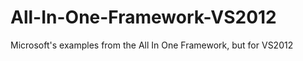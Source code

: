 All-In-One-Framework-VS2012
===========================

Microsoft's examples from the All In One Framework, but for VS2012

